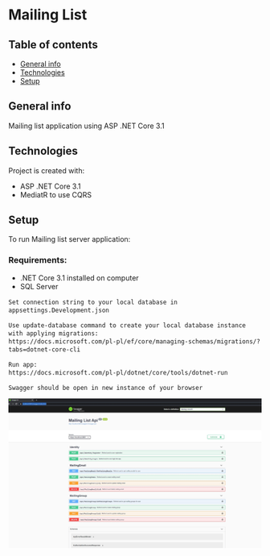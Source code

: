 # Mailing List

## Table of contents
* [General info](#general-info)
* [Technologies](#technologies)
* [Setup](#setup)

## General info
Mailing list application using ASP .NET Core 3.1
	
## Technologies
Project is created with:
* ASP .NET Core 3.1
* MediatR to use CQRS
	
## Setup

To run Mailing list server application:

### Requirements:
* .NET Core 3.1 installed on computer
* SQL Server

```
Set connection string to your local database in appsettings.Development.json
```

```
Use update-database command to create your local database instance with applying migrations:
https://docs.microsoft.com/pl-pl/ef/core/managing-schemas/migrations/?tabs=dotnet-core-cli
```

```
Run app:
https://docs.microsoft.com/pl-pl/dotnet/core/tools/dotnet-run
```

```
Swagger should be open in new instance of your browser
```

![Alt text](images/SwaggerView.jpg?raw=true "Swagger")